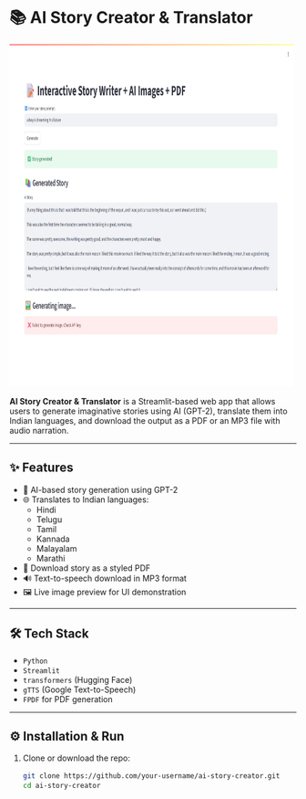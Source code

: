 # 📚 AI Story Creator & Translator

<img src="AI-Story-Creator.png" alt="Girl in a jacket" width="500" height="600">

**AI Story Creator & Translator** is a Streamlit-based web app that allows users to generate imaginative stories using AI (GPT-2), translate them into Indian languages, and download the output as a PDF or an MP3 file with audio narration.

---

## ✨ Features

- 🔮 AI-based story generation using GPT-2
- 🌐 Translates to Indian languages:
  - Hindi
  - Telugu
  - Tamil
  - Kannada
  - Malayalam
  - Marathi
- 📄 Download story as a styled PDF
- 🔊 Text-to-speech download in MP3 format
- 🖼️ Live image preview for UI demonstration

---

## 🛠️ Tech Stack

- `Python`
- `Streamlit`
- `transformers` (Hugging Face)
- `gTTS` (Google Text-to-Speech)
- `FPDF` for PDF generation

---

## ⚙️ Installation & Run

1. Clone or download the repo:

   ```bash
   git clone https://github.com/your-username/ai-story-creator.git
   cd ai-story-creator
